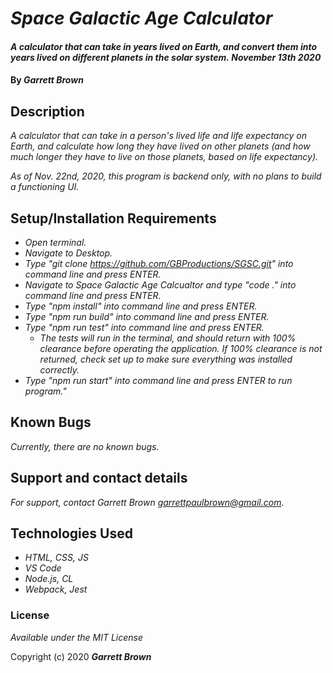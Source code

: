 # _Space Galactic Age Calculator_

#### _A calculator that can take in years lived on Earth, and convert them into years lived on different planets in the solar system._ _November 13th 2020_

#### By _**Garrett Brown**_

## Description
_A calculator that can take in a person's lived life and life expectancy on Earth, and calculate how long they have lived on other planets (and how much longer they have to live on those planets, based on life expectancy)._

_As of Nov. 22nd, 2020, this program is backend only, with no plans to build a functioning UI._

## Setup/Installation Requirements

* _Open terminal._
* _Navigate to Desktop._
* _Type "git clone https://github.com/GBProductions/SGSC.git" into command line and press ENTER._
* _Navigate to Space Galactic Age Calcualtor and type "code ." into command line and press ENTER._
* _Type "npm install" into command line and press ENTER._
* _Type "npm run build" into command line and press ENTER._
* _Type "npm run test" into command line and press ENTER._
  * _The tests will run in the terminal, and should return with 100% clearance before operating the application. If 100% clearance is not returned, check set up to make sure everything was installed correctly._
* _Type "npm run start" into command line and press ENTER to run program."_ 


## Known Bugs

_Currently, there are no known bugs._

## Support and contact details

_For support, contact Garrett Brown <garrettpaulbrown@gmail.com>._

## Technologies Used

* _HTML, CSS, JS_
* _VS Code_
* _Node.js, CL_
* _Webpack, Jest_

### License

*Available under the MIT License*

Copyright (c) 2020 **_Garrett Brown_**
